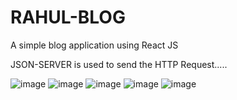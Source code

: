 # RAHUL-BLOG
A simple blog application using React JS


JSON-SERVER is used to send the HTTP Request.....

![image](https://user-images.githubusercontent.com/75294742/219758499-9570cf9d-b5bd-4290-8eec-0a61de18266c.png)
![image](https://user-images.githubusercontent.com/75294742/219758538-180a7b8f-1226-410f-878f-b072ac91cbb4.png)
![image](https://user-images.githubusercontent.com/75294742/219758587-2f3e55fc-05ad-4853-8402-79a2193090a5.png)
![image](https://user-images.githubusercontent.com/75294742/219758693-ad639800-87e7-4514-86f3-fa2fca6ef496.png)
![image](https://user-images.githubusercontent.com/75294742/219758726-2a5a57d3-401d-49f0-a377-c62e62dc03aa.png)
